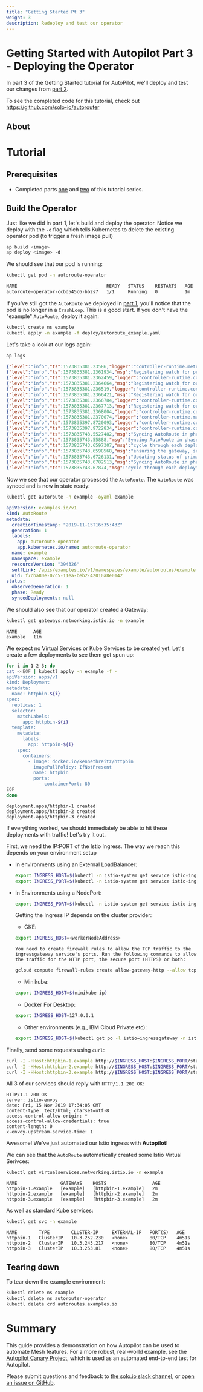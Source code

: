 ```yaml
---
title: "Getting Started Pt 3"
weight: 3
description: Redeploy and test our operator 
---
```


# Getting Started with Autopilot Part 3 - Deploying the Operator

In part 3 of the Getting Started tutorial for AutoPilot, we'll deploy and test our changes from [part 2](getting_started_2.md).

To see the completed code for this tutorial, check out https://github.com/solo-io/autorouter

## About 



# Tutorial

## Prerequisites

- Completed parts [one](getting_started_1.md) and [two](getting_started_2.md) of this tutorial series.

## Build the Operator

Just like we did in part 1, let's build and deploy the operator. Notice we deploy with the `-d` flag which tells 
Kubernetes to delete the existing operator pod (to trigger a fresh image pull)

```bash
ap build <image>
ap deploy <image> -d
```

We should see that our pod is running:

```bash
kubectl get pod -n autoroute-operator
```

```bash
NAME                                 READY   STATUS    RESTARTS   AGE
autoroute-operator-ccbd545c6-bb2s7   1/1     Running   0          1m
```

If you've still got the `AutoRoute` we deployed in [part 1](getting_started_1.md#test-the-operator-with-an-autoroute-resource), you'll notice that the 
pod is no longer in a `CrashLoop`. This is a good start. If you don't have the "example" `AutoRoute`, deploy it again:

```bash
kubectl create ns example 
kubectl apply -n example -f deploy/autoroute_example.yaml
```

Let's take a look at our logs again: 

```bash
ap logs
```

```json
{"level":"info","ts":1573835381.23586,"logger":"controller-runtime.metrics","msg":"metrics server is starting to listen","addr":":9091"}
{"level":"info","ts":1573835381.2361934,"msg":"Registering watch for primary resource AutoRoute"}
{"level":"info","ts":1573835381.2362459,"logger":"controller-runtime.controller","msg":"Starting EventSource","controller":"autoRoute-controller","source":"kind source: /, Kind="}
{"level":"info","ts":1573835381.2364664,"msg":"Registering watch for output resource Services"}
{"level":"info","ts":1573835381.236519,"logger":"controller-runtime.controller","msg":"Starting EventSource","controller":"autoRoute-controller","source":"kind source: /, Kind="}
{"level":"info","ts":1573835381.2366421,"msg":"Registering watch for output resource VirtualServices"}
{"level":"info","ts":1573835381.2366784,"logger":"controller-runtime.controller","msg":"Starting EventSource","controller":"autoRoute-controller","source":"kind source: /, Kind="}
{"level":"info","ts":1573835381.2367713,"msg":"Registering watch for output resource Gateways"}
{"level":"info","ts":1573835381.2368004,"logger":"controller-runtime.controller","msg":"Starting EventSource","controller":"autoRoute-controller","source":"kind source: /, Kind="}
{"level":"info","ts":1573835381.2370074,"logger":"controller-runtime.manager","msg":"starting metrics server","path":"/metrics"}
{"level":"info","ts":1573835397.8720093,"logger":"controller-runtime.controller","msg":"Starting Controller","controller":"autoRoute-controller"}
{"level":"info","ts":1573835397.9722834,"logger":"controller-runtime.controller","msg":"Starting workers","controller":"autoRoute-controller","worker count":1}
{"level":"info","ts":1573835743.5527482,"msg":"Syncing AutoRoute in phase Initializing","autoRoute":"example.example","phase":"","name":"example"}
{"level":"info","ts":1573835743.55888,"msg":"Syncing AutoRoute in phase Syncing","autoRoute":"example.example","phase":"Syncing","name":"example"}
{"level":"info","ts":1573835743.6597307,"msg":"cycle through each deployment and check that the labels match our selector","autoRoute":"example.example","phase":"Syncing"}
{"level":"info","ts":1573835743.6598568,"msg":"ensuring the gateway, services and virtual service outputs are created","autoRoute":"example.example","phase":"Syncing","status":{"syncedDeployments":null},"gateway":"example","virtual services":0,"kube services":0}
{"level":"info","ts":1573835743.6726131,"msg":"Updating status of primary resource","autoRoute":"example.example","phase":"Syncing"}
{"level":"info","ts":1573835743.6782513,"msg":"Syncing AutoRoute in phase Ready","autoRoute":"example.example","phase":"Ready","name":"example"}
{"level":"info","ts":1573835743.67874,"msg":"cycle through each deployment and check that the labels match our selector","autoRoute":"example.example","phase":"Ready"}

```

Now we see that our operator processed the `AutoRoute`. The `AutoRoute` was synced and is now in state ready:

```bash
kubectl get autoroute -n example -oyaml example
```

```yaml
apiVersion: examples.io/v1
kind: AutoRoute
metadata:
  creationTimestamp: "2019-11-15T16:35:43Z"
  generation: 1
  labels:
    app: autoroute-operator
    app.kubernetes.io/name: autoroute-operator
  name: example
  namespace: example
  resourceVersion: "394326"
  selfLink: /apis/examples.io/v1/namespaces/example/autoroutes/example
  uid: f7cba80e-07c5-11ea-beb2-42010a8e0142
status:
  observedGeneration: 1
  phase: Ready
  syncedDeployments: null
```

We should also see that our operator created a Gateway:

```bash
kubectl get gateways.networking.istio.io -n example
```

```
NAME      AGE
example   11m
```

We expect no Virtual Services or Kube Services to be created yet. Let's create a few deployments to see them get spun up:

```bash
for i in 1 2 3; do 
cat <<EOF | kubectl apply -n example -f -
apiVersion: apps/v1
kind: Deployment
metadata:
  name: httpbin-${i}
spec:
  replicas: 1
  selector:
    matchLabels:
      app: httpbin-${i}
  template:
    metadata:
      labels:
        app: httpbin-${i}
    spec:
      containers:
        - image: docker.io/kennethreitz/httpbin
          imagePullPolicy: IfNotPresent
          name: httpbin
          ports:
            - containerPort: 80
EOF
done
```

```
deployment.apps/httpbin-1 created
deployment.apps/httpbin-2 created
deployment.apps/httpbin-3 created
```


If everything worked, we should immediately be able  to hit these deployments with traffic! Let's try it out.

First, we need the IP:PORT of the Istio Ingress. The way we reach this depends on your environment setup

* In environments using an External LoadBalancer:

    ```bash
    export INGRESS_HOST=$(kubectl -n istio-system get service istio-ingressgateway -o jsonpath='{.status.loadBalancer.ingress[0].ip}')
    export INGRESS_PORT=$(kubectl -n istio-system get service istio-ingressgateway -o jsonpath='{.spec.ports[?(@.name=="http2")].port}')
    ```

* In Environments using a NodePort:

    ```bash
    export INGRESS_PORT=$(kubectl -n istio-system get service istio-ingressgateway -o jsonpath='{.spec.ports[?(@.name=="http2")].nodePort}')
    ```
    
    Getting the Ingress IP depends on the cluster provider:       

    * GKE:
    
    ```bash
    export INGRESS_HOST=<workerNodeAddress>
    ```
    
      You need to create firewall rules to allow the TCP traffic to the ingressgateway service's ports. Run the following commands to allow the traffic for the HTTP port, the secure port (HTTPS) or both:
    
    ```bash
    gcloud compute firewall-rules create allow-gateway-http --allow tcp:$INGRESS_PORT $ gcloud compute firewall-rules create allow-gateway-https --allow tcp:$SECURE_INGRESS_PORT 
    ```
    
    * Minikube:
    
    ```bash
    export INGRESS_HOST=$(minikube ip) 
    ```
    
    * Docker For Desktop:
        
    ```bash
    export INGRESS_HOST=127.0.0.1 
    ```
    
    * Other environments (e.g., IBM Cloud Private etc):
    
    ```bash
    export INGRESS_HOST=$(kubectl get po -l istio=ingressgateway -n istio-system -o jsonpath='{.items[0].status.hostIP}') 
    ```

Finally, send some requests using `curl`:


```bash
curl -I -HHost:httpbin-1.example http://$INGRESS_HOST:$INGRESS_PORT/status/200
curl -I -HHost:httpbin-2.example http://$INGRESS_HOST:$INGRESS_PORT/status/200
curl -I -HHost:httpbin-3.example http://$INGRESS_HOST:$INGRESS_PORT/status/200
```

All 3 of our services should reply with `HTTP/1.1 200 OK`:

```
HTTP/1.1 200 OK
server: istio-envoy
date: Fri, 15 Nov 2019 17:34:05 GMT
content-type: text/html; charset=utf-8
access-control-allow-origin: *
access-control-allow-credentials: true
content-length: 0
x-envoy-upstream-service-time: 1
```

Awesome! We've just automated our Istio ingress with **Autopilot**!

We can see that the `AutoRoute` automatically created some Istio Virtual Serivces:

```bash
kubectl get virtualservices.networking.istio.io -n example
```

```
NAME                GATEWAYS    HOSTS                 AGE
httpbin-1.example   [example]   [httpbin-1.example]   2m
httpbin-2.example   [example]   [httpbin-2.example]   2m
httpbin-3.example   [example]   [httpbin-3.example]   2m
```

As well as standard Kube services:

```bash
kubectl get svc -n example
```

```
NAME        TYPE        CLUSTER-IP     EXTERNAL-IP   PORT(S)   AGE
httpbin-1   ClusterIP   10.3.252.230   <none>        80/TCP    4m51s
httpbin-2   ClusterIP   10.3.243.217   <none>        80/TCP    4m51s
httpbin-3   ClusterIP   10.3.253.81    <none>        80/TCP    4m51s
```

## Tearing down

To tear down the example environment:

```bash
kubectl delete ns example
kubectl delete ns autorouter-operator
kubectl delete crd autoroutes.examples.io
```

# Summary

This guide provides a demonstration on how Autopilot can be used to automate Mesh features. For a more robust, real-world example,
see the [Autopilot Canary Project](https://github.com/solo-io/autopilot/tree/master/test/e2e), which is used as an automated end-to-end test for Autopilot. 

Please submit questions and feedback to [the solo.io slack channel](https://slack.solo.io/), or [open an issue on GitHub](https://github.com/solo-io/autopilot).
